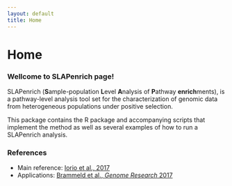 ```yaml
---
layout: default
title: Home
---
```


# Home

### Wellcome to SLAPenrich page!

SLAPenrich (**S**ample-population **L**evel **A**nalysis of **P**athway **enrich**ments), is a pathway-level analysis tool set for the characterization of genomic data from heterogeneous populations under positive selection.

This package contains the R package and accompanying scripts that implement the method as well as several examples of how to run a SLAPenrich analysis.


### References
   * Main reference: [Iorio et al., 2017](http://biorxiv.org/content/early/2017/03/27/077701)
   * Applications: [Brammeld et al., *Genome Research* 2017](http://genome.cshlp.org/content/early/2017/03/15/gr.213546.116.abstract?cited-by=yes&legid=genome;gr.213546.116v2)


